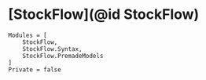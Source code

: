 # [StockFlow](@id StockFlow)

```@autodocs
Modules = [
    StockFlow,
    StockFlow.Syntax,
    StockFlow.PremadeModels
]
Private = false
```
